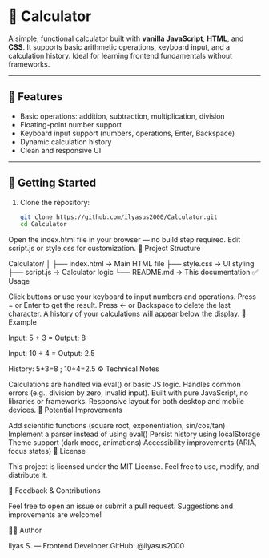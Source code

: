 # 🧮 Calculator

A simple, functional calculator built with **vanilla JavaScript**, **HTML**, and **CSS**. It supports basic arithmetic operations, keyboard input, and a calculation history. Ideal for learning frontend fundamentals without frameworks.

---

## 🔧 Features

- Basic operations: addition, subtraction, multiplication, division  
- Floating-point number support  
- Keyboard input support (numbers, operations, Enter, Backspace)  
- Dynamic calculation history  
- Clean and responsive UI

---

## 🚀 Getting Started

1. Clone the repository:
   ```bash
   git clone https://github.com/ilyasus2000/Calculator.git
   cd Calculator

Open the index.html file in your browser — no build step required.
Edit script.js or style.css for customization.
📁 Project Structure

Calculator/
│
├── index.html      → Main HTML file
├── style.css       → UI styling
├── script.js       → Calculator logic
└── README.md       → This documentation
✅ Usage

Click buttons or use your keyboard to input numbers and operations.
Press = or Enter to get the result.
Press ← or Backspace to delete the last character.
A history of your calculations will appear below the display.
🧪 Example

Input: 5 + 3 =
Output: 8

Input: 10 ÷ 4 =
Output: 2.5

History: 5+3=8 ; 10÷4=2.5
⚙️ Technical Notes

Calculations are handled via eval() or basic JS logic.
Handles common errors (e.g., division by zero, invalid input).
Built with pure JavaScript, no libraries or frameworks.
Responsive layout for both desktop and mobile devices.
🚧 Potential Improvements

Add scientific functions (square root, exponentiation, sin/cos/tan)
Implement a parser instead of using eval()
Persist history using localStorage
Theme support (dark mode, animations)
Accessibility improvements (ARIA, focus states)
📜 License

This project is licensed under the MIT License.
Feel free to use, modify, and distribute it.

🙋 Feedback & Contributions

Feel free to open an issue or submit a pull request.
Suggestions and improvements are welcome!

👨‍💻 Author

Ilyas S. — Frontend Developer
GitHub: @ilyasus2000
